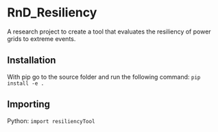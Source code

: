 # RnD_Resiliency
A research project to create a tool that evaluates the resiliency of power grids to extreme events.

## Installation
With pip go to the source folder and run the following command: `pip install -e .`

<!-- ### Modify pandapower
Before using pandapower, a modification must be introduced in the source code.

Go to pandapower's installation folder *~\Envs\env_name\lib\site-packages\pandapower*, where ~ is the user folder and *env_name* is the name of the environment where the package was installed.

Replace line 543 in *auxiliary.py*:
```
is_elements["line_is_idx"] = net["line"].index[net["line"].in_service.values]
```
by
```
is_elements["line_is_idx"] = net["line"].index[net["line"].in_service.values.astype(bool)]
``` -->
## Importing
Python: `import resiliencyTool`
